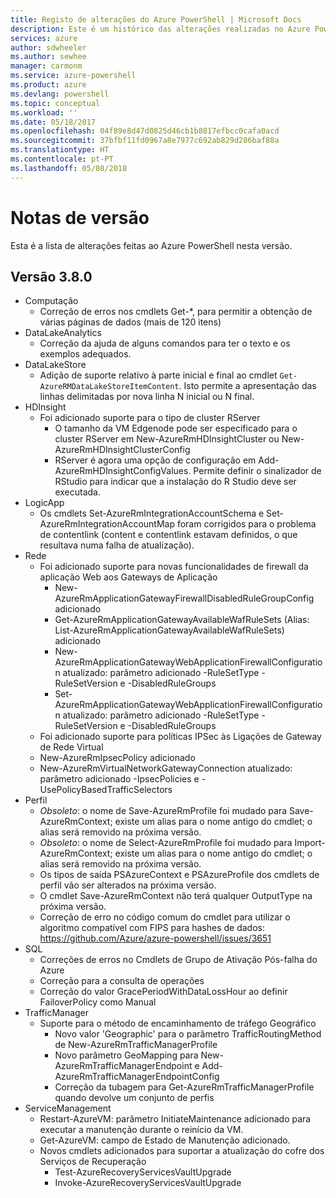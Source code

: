 ```yaml
---
title: Registo de alterações do Azure PowerShell | Microsoft Docs
description: Este é um histórico das alterações realizadas no Azure PowerShell na versão mais recente.
services: azure
author: sdwheeler
ms.author: sewhee
manager: carmonm
ms.service: azure-powershell
ms.product: azure
ms.devlang: powershell
ms.topic: conceptual
ms.workload: ''
ms.date: 05/18/2017
ms.openlocfilehash: 04f89e8d47d0825d46cb1b8817efbcc0cafa0acd
ms.sourcegitcommit: 37bfbf11fd0967a8e7977c692ab829d286baf88a
ms.translationtype: HT
ms.contentlocale: pt-PT
ms.lasthandoff: 05/08/2018
---
```

# <a name="release-notes"></a>Notas de versão

Esta é a lista de alterações feitas ao Azure PowerShell nesta versão.

## <a name="version-380"></a>Versão 3.8.0
* Computação
  - Correção de erros nos cmdlets Get-*, para permitir a obtenção de várias páginas de dados (mais de 120 itens)
* DataLakeAnalytics
  - Correção da ajuda de alguns comandos para ter o texto e os exemplos adequados.
* DataLakeStore
  - Adição de suporte relativo à parte inicial e final ao cmdlet `Get-AzureRMDataLakeStoreItemContent`. Isto permite a apresentação das linhas delimitadas por nova linha N inicial ou N final.
* HDInsight
  - Foi adicionado suporte para o tipo de cluster RServer
    + O tamanho da VM Edgenode pode ser especificado para o cluster RServer em New-AzureRmHDInsightCluster ou New-AzureRmHDInsightClusterConfig
    + RServer é agora uma opção de configuração em Add-AzureRmHDInsightConfigValues. Permite definir o sinalizador de RStudio para indicar que a instalação do R Studio deve ser executada.
* LogicApp
  - Os cmdlets Set-AzureRmIntegrationAccountSchema e Set-AzureRmIntegrationAccountMap foram corrigidos para o problema de contentlink (content e contentlink estavam definidos, o que resultava numa falha de atualização).
* Rede
  - Foi adicionado suporte para novas funcionalidades de firewall da aplicação Web aos Gateways de Aplicação
    + New-AzureRmApplicationGatewayFirewallDisabledRuleGroupConfig adicionado
    + Get-AzureRmApplicationGatewayAvailableWafRuleSets (Alias: List-AzureRmApplicationGatewayAvailableWafRuleSets) adicionado
    + New-AzureRmApplicationGatewayWebApplicationFirewallConfiguration atualizado: parâmetro adicionado -RuleSetType -RuleSetVersion e -DisabledRuleGroups
    + Set-AzureRmApplicationGatewayWebApplicationFirewallConfiguration atualizado: parâmetro adicionado -RuleSetType -RuleSetVersion e -DisabledRuleGroups
  - Foi adicionado suporte para políticas IPSec às Ligações de Gateway de Rede Virtual
  - New-AzureRmIpsecPolicy adicionado
  - New-AzureRmVirtualNetworkGatewayConnection atualizado: parâmetro adicionado -IpsecPolicies e -UsePolicyBasedTrafficSelectors
* Perfil
  - *Obsoleto*: o nome de Save-AzureRmProfile foi mudado para Save-AzureRmContext; existe um alias para o nome antigo do cmdlet; o alias será removido na próxima versão.
  - *Obsoleto*: o nome de Select-AzureRmProfile foi mudado para Import-AzureRmContext; existe um alias para o nome antigo do cmdlet; o alias será removido na próxima versão.
  - Os tipos de saída PSAzureContext e PSAzureProfile dos cmdlets de perfil vão ser alterados na próxima versão.
  - O cmdlet Save-AzureRmContext não terá qualquer OutputType na próxima versão.
  - Correção de erro no código comum do cmdlet para utilizar o algoritmo compatível com FIPS para hashes de dados: https://github.com/Azure/azure-powershell/issues/3651
* SQL
  - Correções de erros no Cmdlets de Grupo de Ativação Pós-falha do Azure
  - Correção para a consulta de operações
  - Correção do valor GracePeriodWithDataLossHour ao definir FailoverPolicy como Manual
* TrafficManager
  - Suporte para o método de encaminhamento de tráfego Geográfico
    + Novo valor 'Geographic' para o parâmetro TrafficRoutingMethod de New-AzureRmTrafficManagerProfile
    + Novo parâmetro GeoMapping para New-AzureRmTrafficManagerEndpoint e Add-AzureRmTrafficManagerEndpointConfig
    + Correção da tubagem para Get-AzureRmTrafficManagerProfile quando devolve um conjunto de perfis
* ServiceManagement
  - Restart-AzureVM: parâmetro InitiateMaintenance adicionado para executar a manutenção durante o reinício da VM.
  - Get-AzureVM: campo de Estado de Manutenção adicionado.
  - Novos cmdlets adicionados para suportar a atualização do cofre dos Serviços de Recuperação
    + Test-AzureRecoveryServicesVaultUpgrade
    + Invoke-AzureRecoveryServicesVaultUpgrade
